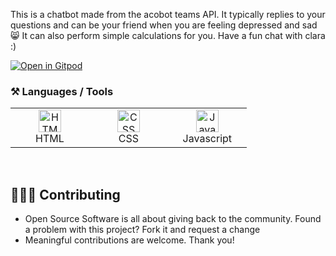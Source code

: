 This is a chatbot made from the acobot teams API.
It typically replies to your questions and can be your friend when you are feeling depressed and sad 😸
It can also perform simple calculations for you.
Have a fun chat with clara :)

[![Open in Gitpod](https://gitpod.io/button/open-in-gitpod.svg)](https://gitpod.io/#https://github.com/thestuti/clara)

### ⚒️ Languages / Tools

 <table>
	 <tbody>
  <tr>
   <td align="Center" width="25%"> 
 <a href="https://developer.mozilla.org/en-US/docs/Glossary/HTML5" target="_blank" rel="noreferrer"><img src="https://cdn.svgporn.com/logos/html-5.svg" width="36" height="36" alt="HTML" /></a>
    <br>HTML
    </td>   
   
   <td align="Center" width="25%">
        <a href="https://developer.mozilla.org/en-US/docs/Web/CSS" target="_blank" rel="noreferrer"><img src="https://cdn.svgporn.com/logos/css-3.svg" width="36" height="36" alt="CSS" /></a>
	<br>CSS
    </td> 
  <td align="Center" width="25%">
	  <a href="https://www.tc39.es/" target="_blank" rel="noreferrer"><img src="https://img.icons8.com/fluency/2x/javascript.png" width="36" height="36" alt="JavaScript" /></a>
	<br>Javascript
    </td>   
	  </tr>
</tbody>
  </table>

<br>

## 👩🏽‍💻 Contributing

- Open Source Software is all about giving back to the community. Found a problem with this project? Fork it and request a change
- Meaningful contributions are welcome. Thank you!
